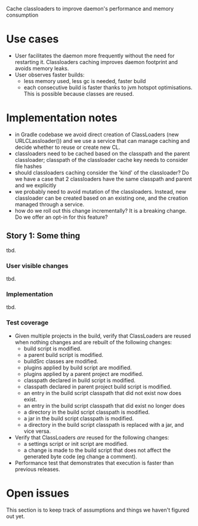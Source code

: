 Cache classloaders to improve daemon's performance and memory consumption

# Use cases

- User facilitates the daemon more frequently without the need for restarting it.
    Classloaders caching improves daemon footprint and avoids memory leaks.
- User observes faster builds:
    - less memory used, less gc is needed, faster build
    - each consecutive build is faster thanks to jvm hotspot optimisations. This is possible because classes are reused.

# Implementation notes

- in Gradle codebase we avoid direct creation of ClassLoaders (new URLCLassloader()) and we use a service
    that can manage caching and decide whether to reuse or create new CL.
- classloaders need to be cached based on the classpath and the parent classloader; classpath of the classloader cache key needs to consider file hashes
- should classloaders caching consider the 'kind' of the classloader?
    Do we have a case that 2 classloaders have the same classpath and parent and we explicitly
- we probably need to avoid mutation of the classloaders. Instead, new classloader can be created based on an existing one, and the creation managed through a service.
- how do we roll out this change incrementally? It is a breaking change. Do we offer an opt-in for this feature?

## Story 1: Some thing

tbd.

### User visible changes

tbd.

### Implementation

tbd.

### Test coverage

- Given multiple projects in the build, verify that ClassLoaders are reused when nothing changes and are rebuilt of
the following changes:
    - build script is modified.
    - a parent build script is modified.
    - buildSrc classes are modified.
    - plugins applied by build script are modified.
    - plugins applied by a parent project are modified.
    - classpath declared in build script is modified.
    - classpath declared in parent project build script is modified.
    - an entry in the build script classpath that did not exist now does exist.
    - an entry in the build script classpath that did exist no longer does
    - a directory in the build script classpath is modified.
    - a jar in the build script classpath is modified.
    - a directory in the build script classpath is replaced with a jar, and vice versa.
- Verify that ClassLoaders *are* reused for the following changes:
    - a settings script or init script are modified.
    - a change is made to the build script that does not affect the generated byte code (eg change a comment).
- Performance test that demonstrates that execution is faster than previous releases.

# Open issues

This section is to keep track of assumptions and things we haven't figured out yet.